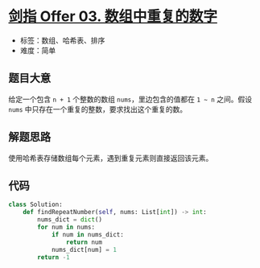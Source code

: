 # [剑指 Offer 03. 数组中重复的数字](https://leetcode-cn.com/problems/shu-zu-zhong-zhong-fu-de-shu-zi-lcof/)

- 标签：数组、哈希表、排序
- 难度：简单

## 题目大意

给定一个包含 `n + 1` 个整数的数组 `nums`，里边包含的值都在 `1 ~ n` 之间。假设 `nums` 中只存在一个重复的整数，要求找出这个重复的数。

## 解题思路

使用哈希表存储数组每个元素，遇到重复元素则直接返回该元素。

## 代码

```Python
class Solution:
    def findRepeatNumber(self, nums: List[int]) -> int:
        nums_dict = dict()
        for num in nums:
            if num in nums_dict:
                return num
            nums_dict[num] = 1
        return -1
```

